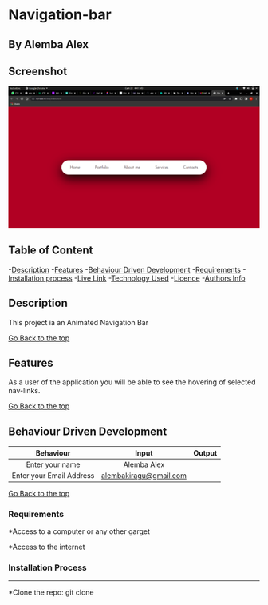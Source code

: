 # Navigation-bar

## By Alemba Alex

## Screenshot
![image](./images/Screenshot%20from%202022-05-22%2004-41-15.png)

## Table of Content

-[Description](#description)
-[Features](#features)
-[Behaviour Driven Development](#Behaviour-Driven-Development)
-[Requirements](#requirements)
-[Installation process](#installation-process)
-[Live Link](#Live-Link)
-[Technology Used](#technology-Used)
-[Licence](#licence)
-[Authors Info](#Authors-info)

## Description

<p>This project ia an Animated Navigation Bar</p>

[Go Back to the top](#Navigation-bar)

## Features

As a user of the application you will be able to see the hovering of selected nav-links.

[Go Back to the top](#Navigation-bar)

## Behaviour Driven Development

|Behaviour |Input   |Output
|:---------:|:-------:|:-------:|
|Enter your name | Alemba Alex |    |
|Enter your Email Address |alembakiragu@gmail.com |    |

[Go Back to the top](#Navigation-bar)

### Requirements

*Access to a computer or any other garget

*Access to the internet

### Installation Process

****

*Clone the repo: git clone
